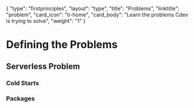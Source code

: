 {
    "type": "firstprinciples",
    "layout": "type",
    "title": "Problems",
    "linktitle": "problem", 
    "card_icon": "ti-home",
    "card_body": "Learn the problems Cdev is trying to solve",
    "weight": "1"
}

# Defining the Problems


## Serverless Problem

### Cold Starts

### Packages
